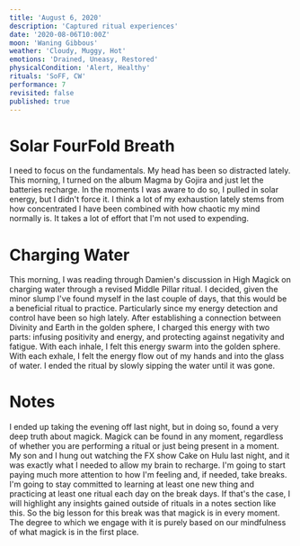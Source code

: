 ```yaml
---
title: 'August 6, 2020'
description: 'Captured ritual experiences'
date: '2020-08-06T10:00Z'
moon: 'Waning Gibbous'
weather: 'Cloudy, Muggy, Hot'
emotions: 'Drained, Uneasy, Restored'
physicalCondition: 'Alert, Healthy'
rituals: 'SoFF, CW'
performance: 7
revisited: false
published: true
---
```


# Solar FourFold Breath

I need to focus on the fundamentals. My head has been so distracted lately. This morning, I turned on the album Magma by Gojira and just let the batteries recharge. In the moments I was aware to do so, I pulled in solar energy, but I didn't force it. I think a lot of my exhaustion lately stems from how concentrated I have been combined with how chaotic my mind normally is. It takes a lot of effort that I'm not used to expending.

# Charging Water

This morning, I was reading through Damien's discussion in High Magick on charging water through a revised Middle Pillar ritual. I decided, given the minor slump I've found myself in the last couple of days, that this would be a beneficial ritual to practice. Particularly since my energy detection and control have been so high lately. After establishing a connection between Divinity and Earth in the golden sphere, I charged this energy with two parts: infusing positivity and energy, and protecting against negativity and fatigue. With each inhale, I felt this energy swarm into the golden sphere. With each exhale, I felt the energy flow out of my hands and into the glass of water. I ended the ritual by slowly sipping the water until it was gone.

# Notes

I ended up taking the evening off last night, but in doing so, found a very deep truth about magick. Magick can be found in any moment, regardless of whether you are performing a ritual or just being present in a moment. My son and I hung out watching the FX show Cake on Hulu last night, and it was exactly what I needed to allow my brain to recharge. I'm going to start paying much more attention to how I'm feeling and, if needed, take breaks. I'm going to stay committed to learning at least one new thing and practicing at least one ritual each day on the break days. If that's the case, I will highlight any insights gained outside of rituals in a notes section like this. So the big lesson for this break was that magick is in every moment. The degree to which we engage with it is purely based on our mindfulness of what magick is in the first place.
